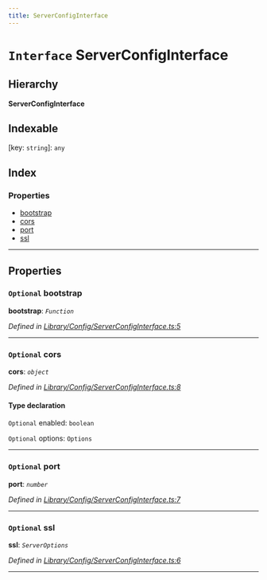 ```yaml
---
title: ServerConfigInterface
---
```


# `Interface` ServerConfigInterface

## Hierarchy

**ServerConfigInterface**

## Indexable

\[key: `string`\]:&nbsp;`any`
## Index

### Properties

* [bootstrap](serverconfiginterface#bootstrap)
* [cors](serverconfiginterface#cors)
* [port](serverconfiginterface#port)
* [ssl](serverconfiginterface#ssl)

---

## Properties

<a id="bootstrap"></a>

### `Optional` bootstrap

**bootstrap**: *`Function`*

*Defined in [Library/Config/ServerConfigInterface.ts:5](https://github.com/SpoonX/stix/blob/88d2215/src/Library/Config/ServerConfigInterface.ts#L5)*

___
<a id="cors"></a>

### `Optional` cors

**cors**: *`object`*

*Defined in [Library/Config/ServerConfigInterface.ts:8](https://github.com/SpoonX/stix/blob/88d2215/src/Library/Config/ServerConfigInterface.ts#L8)*

#### Type declaration

`Optional`  enabled: `boolean`

`Optional`  options: `Options`

___
<a id="port"></a>

### `Optional` port

**port**: *`number`*

*Defined in [Library/Config/ServerConfigInterface.ts:7](https://github.com/SpoonX/stix/blob/88d2215/src/Library/Config/ServerConfigInterface.ts#L7)*

___
<a id="ssl"></a>

### `Optional` ssl

**ssl**: *`ServerOptions`*

*Defined in [Library/Config/ServerConfigInterface.ts:6](https://github.com/SpoonX/stix/blob/88d2215/src/Library/Config/ServerConfigInterface.ts#L6)*

___

